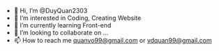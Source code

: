 - 👋 Hi, I’m @DuyQuan2303
- 👀 I’m interested in Coding, Creating Website
- 🌱 I’m currently learning Front-end 
- 💞️ I’m looking to collaborate on ...
- 📫 How to reach me quanvo99@gmail.com or vdquan99@gmail.com

<!---
DuyQuan2303/DuyQuan2303 is a ✨ special ✨ repository because its `README.md` (this file) appears on your GitHub profile.
You can click the Preview link to take a look at your changes.
--->
